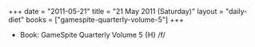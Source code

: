 +++
date = "2011-05-21"
title = "21 May 2011 (Saturday)"
layout = "daily-diet"
books = ["gamespite-quarterly-volume-5"]
+++


* Book: GameSpite Quarterly Volume 5 {H} /f/
